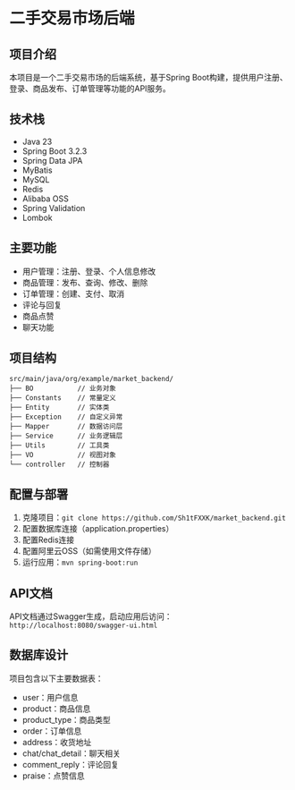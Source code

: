 # 二手交易市场后端

## 项目介绍
本项目是一个二手交易市场的后端系统，基于Spring Boot构建，提供用户注册、登录、商品发布、订单管理等功能的API服务。

## 技术栈
- Java 23
- Spring Boot 3.2.3
- Spring Data JPA
- MyBatis
- MySQL
- Redis
- Alibaba OSS
- Spring Validation
- Lombok

## 主要功能
- 用户管理：注册、登录、个人信息修改
- 商品管理：发布、查询、修改、删除
- 订单管理：创建、支付、取消
- 评论与回复
- 商品点赞
- 聊天功能

## 项目结构
```
src/main/java/org/example/market_backend/
├── BO           // 业务对象
├── Constants    // 常量定义
├── Entity       // 实体类
├── Exception    // 自定义异常
├── Mapper       // 数据访问层
├── Service      // 业务逻辑层
├── Utils        // 工具类
├── VO           // 视图对象
└── controller   // 控制器
```

## 配置与部署
1. 克隆项目：`git clone https://github.com/Sh1tFXXK/market_backend.git`
2. 配置数据库连接（application.properties）
3. 配置Redis连接
4. 配置阿里云OSS（如需使用文件存储）
5. 运行应用：`mvn spring-boot:run`

## API文档
API文档通过Swagger生成，启动应用后访问：`http://localhost:8080/swagger-ui.html`

## 数据库设计
项目包含以下主要数据表：
- user：用户信息
- product：商品信息
- product_type：商品类型
- order：订单信息
- address：收货地址
- chat/chat_detail：聊天相关
- comment_reply：评论回复
- praise：点赞信息
